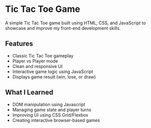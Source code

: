 # Tic Tac Toe Game
A simple Tic Tac Toe game built using HTML, CSS, and JavaScript to showcase and improve my front-end development skills.

## Features
- Classic Tic Tac Toe gameplay
- Player vs Player mode
- Clean and responsive UI
- Interactive game logic using JavaScript
- Displays game result (win, lose, or draw)

## What I Learned
- DOM manipulation using Javascript
- Managing game state and player turns
- Improving UI using CSS Grid/Flexbox
- Creating interactive browser-based games

